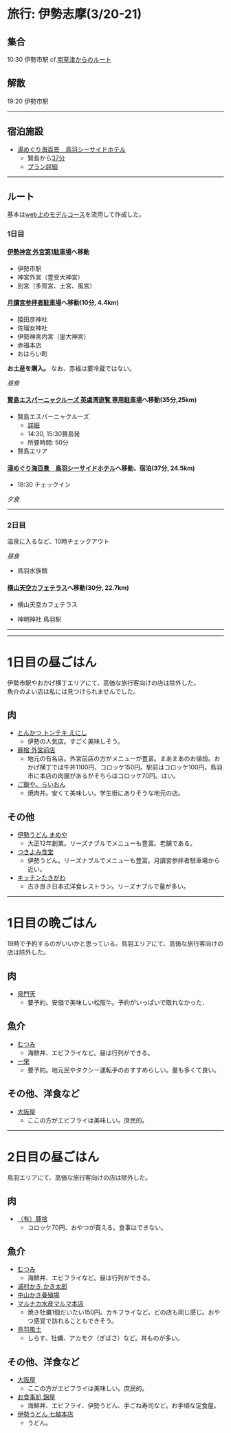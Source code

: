 # 旅行: 伊勢志摩(3/20-21)
## 集合
10:30 伊勢市駅
cf.[南草津からのルート](https://goo.gl/maps/zA2VbduF6Tw1Lbbo7)

## 解散
19:20 伊勢市駅

---
## 宿泊施設
- [湯めぐり海百景　鳥羽シーサイドホテル](https://www.tobaseasidehotel.co.jp/)
    - 賢島から[37分](https://goo.gl/maps/Q4yumrW5oLb5kJgn7)
    - [プラン詳細](https://www.jalan.net/uw/uwp3200/uww3201init.do?callbackHistFlg=1&adultNum=5&roomCount=1&stayDay=20&stayMonth=03&stayYear=2022&distCd=01&stayCount=1&roomCrack=500000&yadNo=316165&smlCd=241105&screenId=UWW3101&planCd=03140850&roomTypeCd=0345012&planListNumPlan=4_1_0&groupBookingFlg=&ccnt=2508-A-plan-link)
---
## ルート
基本は[web上のモデルコース](https://www.orion-tour.co.jp/air/fair/model_course/42186/)を流用して作成した。

### 1日目
#### [伊勢神宮 外宮第1駐車場](https://goo.gl/maps/GWDqpn5oxE8nceGu8)へ移動
- 伊勢市駅
- 神宮外宮（豊受大神宮）
- 別宮（多賀宮、土宮、風宮）

#### [月讀宮参拝者駐車場](https://goo.gl/maps/WM4GWxg2kwMFYQQF6)へ移動(10分, 4.4km)
- 猿田彦神社
- 佐瑠女神社
- 伊勢神宮内宮（皇大神宮）
- 赤福本店
- おはらい町

**お土産を購入。**
なお、赤福は要冷蔵ではない。

*昼食*

#### [賢島エスパーニャクルーズ 英虞湾遊覧 専用駐車場](https://goo.gl/maps/3sTF3jfB8PM2MkAB9)へ移動(35分,25km)
- 賢島エスパーニャクルーズ
    - [詳細](https://shima-marineleisure.com/cruise/espana/info/)
    - 14:30, 15:30賢島発
    - 所要時間: 50分
- 賢島エリア

#### [湯めぐり海百景　鳥羽シーサイドホテル](https://g.page/tobaseaside?share)へ移動、宿泊(37分, 24.5km)
- 18:30 チェックイン

*夕食*

---
### 2日目
<!--
- [キッチンたかま](https://goo.gl/maps/brTdRprBqbqXLgoZ8)
    - 営業時間:7時30分~17時00分
    - 550円モーニング有りの名古屋系デカ盛りカフェ
-->

温泉に入るなど、10時チェックアウト

*昼食*

- 鳥羽水族館
#### [横山天空カフェテラス](https://goo.gl/maps/mEaoRMA8c5bX1dUi9)へ移動(30分, 22.7km)
- 横山天空カフェテラス
<!-- ここまで編集済み
-->
- 神明神社 鳥羽駅



---
---

# 1日目の昼ごはん
伊勢市駅やおかげ横丁エリアにて、高価な旅行客向けの店は除外した。<br>
魚介のよい店は私には見つけられませんでした。
## 肉
- [とんかつ トンテキ えにし](https://goo.gl/maps/pa6bkX3MeLh1qr5h6)
    - 伊勢の人気店。すごく美味しそう。
- [豚捨 外宮前店](https://goo.gl/maps/aEurQPr2pfDLAP6Q6)
    - 地元の有名店。外宮前店の方がメニューが豊富。まあまあのお値段。おかげ横丁では牛丼1100円、コロッケ150円。駅前はコロッケ100円。鳥羽市に本店の肉屋があるがそちらはコロッケ70円。はい。
- [ご飯や。らいおん](https://goo.gl/maps/p9ydkR1g5dF3Tk3v8)
    - 焼肉丼。安くて美味しい。学生街にありそうな地元の店。
## その他
- [伊勢うどん まめや](https://goo.gl/maps/eiDXA63ddVJs4dS57)
    - 大正12年創業。リーズナブルでメニューも豊富。老舗である。
- [つきよみ食堂](https://g.page/tsukiyomi?share)
    - 伊勢うどん。リーズナブルでメニューも豊富。月讀宮参拝者駐車場から近い。
- [キッチンたきがわ](https://goo.gl/maps/dts35UuR4piwciu49)
    - 古き良き日本式洋食レストラン。リーズナブルで量が多い。

---
# 1日目の晩ごはん
19時で予約するのがいいかと思っている。鳥羽エリアにて、高価な旅行客向けの店は除外した。
## 肉
- [泉門天](https://goo.gl/maps/63fA7c3ahZeRtAdw5)
    - 要予約。安価で美味しい松阪牛。予約がいっぱいで取れなかった．
## 魚介
- [むつみ](https://goo.gl/maps/V2SbKc4QSx7ZURks9)
    - 海鮮丼、エビフライなど。昼は行列ができる。
- [一栄](https://goo.gl/maps/5YsQtffUhmfRAtHfA)
    - 要予約。地元民やタクシー運転手のおすすめらしい。量も多くて良い。
## その他、洋食など
- [大阪屋](https://goo.gl/maps/yvkUVAQAkL9SnzmG6)
    - ここの方がエビフライは美味しい。庶民的。

---
# 2日目の昼ごはん
鳥羽エリアにて、高価な旅行客向けの店は除外した。
## 肉
- [（有）豚捨](https://goo.gl/maps/AeKZfn1Ekp5FiiNA9)
    - コロッケ70円、おやつが買える。食事はできない。
## 魚介
- [むつみ](https://goo.gl/maps/V2SbKc4QSx7ZURks9)
    - 海鮮丼、エビフライなど。昼は行列ができる。
- [浦村かき かき太郎](https://g.page/kakitarou?share)
- [中山かき養殖場](https://goo.gl/maps/61pe8m3Di7XvwdcD7)
- [マルナカ水産マルマ本店](https://goo.gl/maps/AF33LDxLyh7THjd29)
    - 焼き牡蠣1個だいたい150円。カキフライなど。どの店も同じ感じ。おやつ感覚で訪れることもできそう。
- [鳥羽風土](https://goo.gl/maps/thVGi9sdCjgRZjpu6)
    - しらす、牡蠣、アカモク（ぎばさ）など。丼ものが多い。
## その他、洋食など
- [大阪屋](https://goo.gl/maps/yvkUVAQAkL9SnzmG6)
    - ここの方がエビフライは美味しい。庶民的。
- [お食事処 錦屋](https://goo.gl/maps/yeogEVYJkvZ1vx9HA)
    - 海鮮丼、エビフライ、伊勢うどん、手ごね寿司など。お手頃な定食屋。
- [伊勢うどん 七越本店](https://goo.gl/maps/wkesYSQr2hCvB8p66)
    - うどん。